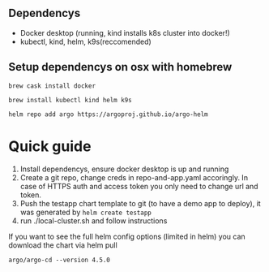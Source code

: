 ## Dependencys

 - Docker desktop (running, kind installs k8s cluster into docker!)
 - kubectl, kind, helm, k9s(reccomended)

## Setup dependencys on osx with homebrew

`brew cask install docker`

`brew install kubectl kind helm k9s`

`helm repo add argo https://argoproj.github.io/argo-helm`

# Quick guide

1. Install dependencys, ensure docker desktop is up and running
2. Create a git repo, change creds in repo-and-app.yaml accoringly. In case of HTTPS auth and access token you only need to change url and token.
3. Push the testapp chart template to git (to have a demo app to deploy), it was generated by `helm create testapp`
4. run ./local-cluster.sh and follow instructions


If you want to see the full helm config options (limited in helm) you can download the chart via helm pull

`argo/argo-cd --version 4.5.0`
